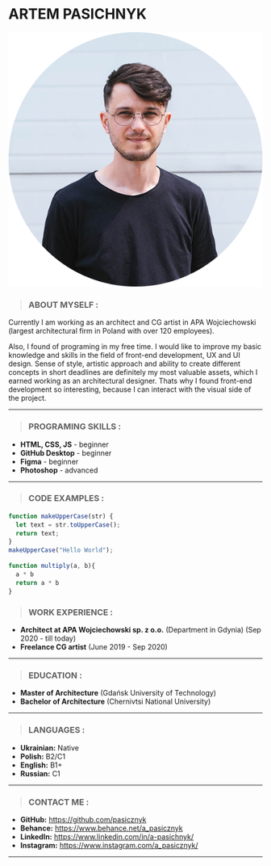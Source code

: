 # **ARTEM PASICHNYK**
![photo](/images/AP.png)  

> ### ABOUT MYSELF :  

Currently I am working as an architect and CG artist in APA Wojciechowski (largest architectural firm in Poland with over 120 employees).  

Also, I found of programing in my free time. I would like to improve my basic knowledge and skills in the field of front-end development, UX and UI design.
Sense of style, artistic approach and ability to create different concepts in short deadlines are definitely my most valuable assets, which I earned working as an architectural designer. Thats why I found front-end development so interesting, because I can interact with the visual side of the project.
  
-------
  
> ### PROGRAMING SKILLS :  

+ **HTML, CSS, JS** - beginner  
+ **GitHub Desktop** - beginner     
+ **Figma** - beginner  
+ **Photoshop** - advanced   
  
-------

> ### CODE EXAMPLES :  

```javascript
function makeUpperCase(str) {
  let text = str.toUpperCase();
  return text;
}
makeUpperCase("Hello World");
```  

```javascript  
function multiply(a, b){
  a * b
  return a * b
}
```

> ### WORK EXPERIENCE :  

+ **Architect at APA Wojciechowski sp. z o.o.** (Department in Gdynia) (Sep 2020 - till today)
+ **Freelance CG artist** (June 2019 - Sep 2020)  
  
-------

> ### EDUCATION :  

+ **Master of Architecture** (Gdańsk University of Technology)
+ **Bachelor of Architecture** (Chernivtsi National University)  

-------

> ### LANGUAGES :  

+ **Ukrainian:** Native  
+ **Polish:** B2/С1  
+ **English:** B1+  
+ **Russian:** C1  
  
-------  

> ### CONTACT ME :  

+ **GitHub:** <https://github.com/pasicznyk>  
+ **Behance:** <https://www.behance.net/a_pasicznyk>  
+ **LinkedIn:**  <https://www.linkedin.com/in/a-pasichnyk/>  
+ **Instagram:**  <https://www.instagram.com/a_pasicznyk/>  
  
-------